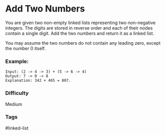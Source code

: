 # Add Two Numbers

You are given two non-empty linked lists representing two non-negative
integers. The digits are stored in reverse order and each of their
nodes contain a single digit. Add the two numbers and return it as a
linked list.

You may assume the two numbers do not contain any leading zero, except
the number 0 itself.

### Example:

```
Input: (2 -> 4 -> 3) + (5 -> 6 -> 4)
Output: 7 -> 0 -> 8
Explanation: 342 + 465 = 807.
```

### Difficulty 

Medium

### Tags

#linked-list
